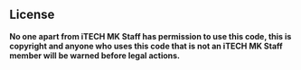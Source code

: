 ## License
**No one apart from iTECH MK Staff has permission to use this code, this is copyright and anyone who uses this code that is not an iTECH MK Staff member will be warned before legal actions.**
